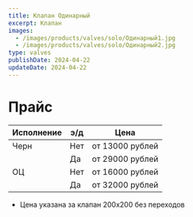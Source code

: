 ```yaml
---
title: Клапан Одинарный
excerpt: Клапан
images:
  - /images/products/valves/solo/Одинарный1.jpg
  - /images/products/valves/solo/Одинарный2.jpg
type: valves
publishDate: 2024-04-22
updateDate: 2024-04-22
---
```


# Прайс

| Исполнение | э/д | Цена            |
| ---------- | --- | --------------- |
| Черн       | Нет | от 13000 рублей |
|            | Да  | от 29000 рублей |
| ОЦ         | Нет | от 16000 рублей |
|            | Да  | от 32000 рублей |

- Цена указана за клапан 200х200 без переходов
